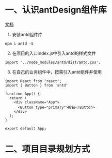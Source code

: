 # 一、认识antDesign组件库
[文档](https://ant.design/index-cn)

1. 安装antd组件库
```
npm i antd -S
```

2. 在项目的入口index.js中引入antd的样式文件
```
import '../node_modules/antd/dist/antd.css';
```

3. 在自己的业务组件中，按需引入antd组件并使用
```
import React from 'react';
import { Button } from 'antd'

function App() {
  return (
    <div className="App">
      <Button type="primary">按钮</Button>
    </div>
  );
}

export default App;

```

# 二、项目目录规划方式